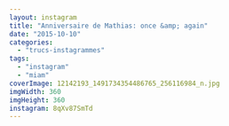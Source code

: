 ```yaml
---
layout: instagram
title: "Anniversaire de Mathias: once &amp; again"
date: "2015-10-10"
categories: 
  - "trucs-instagrammes"
tags: 
  - "instagram"
  - "miam"
coverImage: 12142193_1491734354486765_256116984_n.jpg
imgWidth: 360
imgHeight: 360
instagram: 8qXv87SmTd
---
```

